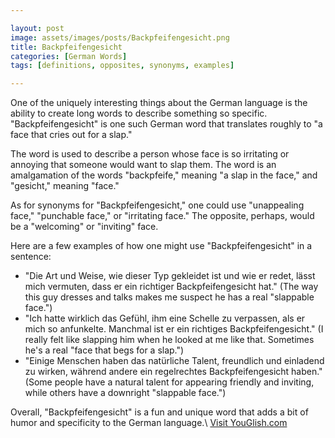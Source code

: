 ```yaml
---

layout: post
image: assets/images/posts/Backpfeifengesicht.png
title: Backpfeifengesicht
categories: [German Words]
tags: [definitions, opposites, synonyms, examples]

---
```


One of the uniquely interesting things about the German language is the ability to create long words to describe something so specific. "Backpfeifengesicht" is one such German word that translates roughly to "a face that cries out for a slap." 

The word is used to describe a person whose face is so irritating or annoying that someone would want to slap them. The word is an amalgamation of the words "backpfeife," meaning "a slap in the face," and "gesicht," meaning "face."

As for synonyms for "Backpfeifengesicht," one could use "unappealing face," "punchable face," or "irritating face." The opposite, perhaps, would be a "welcoming" or "inviting" face. 

Here are a few examples of how one might use "Backpfeifengesicht" in a sentence: 

- "Die Art und Weise, wie dieser Typ gekleidet ist und wie er redet, lässt mich vermuten, dass er ein richtiger Backpfeifengesicht hat." (The way this guy dresses and talks makes me suspect he has a real "slappable face.")
- "Ich hatte wirklich das Gefühl, ihm eine Schelle zu verpassen, als er mich so anfunkelte. Manchmal ist er ein richtiges Backpfeifengesicht." (I really felt like slapping him when he looked at me like that. Sometimes he's a real "face that begs for a slap.")
- "Einige Menschen haben das natürliche Talent, freundlich und einladend zu wirken, während andere ein regelrechtes Backpfeifengesicht haben." (Some people have a natural talent for appearing friendly and inviting, while others have a downright "slappable face.") 

Overall, "Backpfeifengesicht" is a fun and unique word that adds a bit of humor and specificity to the German language.\ <a id="yg-widget-0" class="youglish-widget" data-query="Backpfeifengesicht" data-lang="german" data-components="8412" data-auto-start="0" data-bkg-color="theme_light" data-title="How%20to%20pronounce%20Backpfeifengesicht%20in%20German"  rel="nofollow" href="https://youglish.com">Visit YouGlish.com</a><script async src="https://youglish.com/public/emb/widget.js" charset="utf-8"></script>